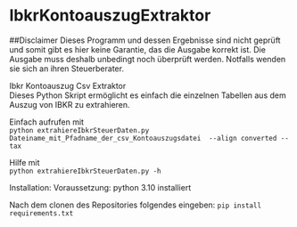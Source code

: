 # IbkrKontoauszugExtraktor
##Disclaimer
Dieses Programm und dessen Ergebnisse sind nicht geprüft und somit gibt es hier keine Garantie, das die Ausgabe korrekt ist.
Die Ausgabe muss deshalb unbedingt noch überprüft werden. Notfalls wenden sie sich an ihren Steuerberater.

Ibkr Kontoauszug Csv Extraktor  
Dieses Python Skript ermöglicht es einfach die einzelnen Tabellen aus dem Auszug von IBKR zu extrahieren.

Einfach aufrufen mit  
`python extrahiereIbkrSteuerDaten.py Dateiname_mit_Pfadname_der_csv_Kontoauszugsdatei  --align converted --tax`

Hilfe mit  
`python extrahiereIbkrSteuerDaten.py -h`


Installation:
Voraussetzung:
python 3.10 installiert

Nach dem clonen des Repositories folgendes eingeben:
`pip install requirements.txt`
